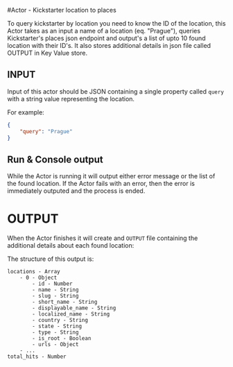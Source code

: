 #Actor - Kickstarter location to places

To query kickstarter by location you need to know the ID of the location, this Actor takes
as an input a name of a location (eq. "Prague"), queries Kickstarter's places json endpoint and
output's a list of upto 10 found location with their ID's. It also stores additional details
in json file called OUTPUT in Key Value store.

## INPUT

Input of this actor should be JSON containing a single property called `query` with a string value
representing the location.

For example:
```json
{
    "query": "Prague"
}
```

## Run & Console output
While the Actor is running it will output either error message or the list of the found location.
If the Actor fails with an error, then the error is immediately outputed and the process is ended.

# OUTPUT

When the Actor finishes it will create and `OUTPUT` file containing the additional details about each found location:

The structure of this output is:
```
locations - Array
    - 0 - Object
        - id - Number
        - name - String
        - slug - String
        - short_name - String
        - displayable_name - String
        - localized_name - String
        - country - String
        - state - String
        - type - String
        - is_root - Boolean
        - urls - Object
    - ...
total_hits - Number
```

